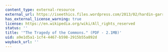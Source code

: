 ```yaml
---
content_type: external-resource
external_url: https://iseethics.files.wordpress.com/2013/02/hardin-garrett-the-tragedy-of-the-commons.pdf
has_external_license_warning: true
license: https://en.wikipedia.org/wiki/All_rights_reserved
status: ''
title: '"The Tragedy of the Commons." (PDF - 2.1MB)'
uid: a9e1d5a1-1cf4-4467-b598-2915b55a892d
wayback_url: ''
---
```

